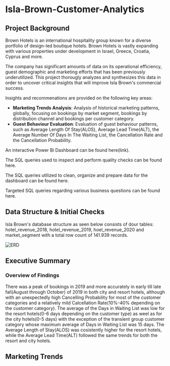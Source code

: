 # Isla-Brown-Customer-Analytics

## Project Background
Brown Hotels is an international hospitality group known for a diverse portfolio of design-led boutique hotels. Brown Hotels is vastly expanding with various properties under development in Israel, Greece, Croatia, Cyprus and more.

The company has significant amounts of data on its operational efficiency, guest demographic and marketing efforts that has been previously underutilized. This project thorougly analyzes and synthesizes this data in order to uncover critical insights that will improve Isla Brown's commercial success.

Insights and recommenations are provided on the following key areas:
* **Marketing Trends Analysis**: Analysis of historical marketing patterns, globally, focusing on bookings by market segment, bookings by distribution channel and bookings per customer category.
* **Guest Behaviour Evaluation**: Evaluation of guest behaviour patterns, such as Average Length Of Stay(ALOS), Average Lead Time(ALT), the Average Number Of Days In The Waiting List, the Cancellation Rate and the Cancellation Probability.

An interactive Power Bi Dashboard can be found here(link).

The SQL queries used to inspect and perform quality checks can be found here.

The SQL queries utilized to clean, organize and prepare data for the dashboard can be found here.

Targeted SQL queries regarding various business questions can be found here.

## Data Structure & Initial Checks

Isla Brown's database structure as seen below consists of dour tables: hotel_revenue_2018, hotel_revenue_2019, hoel_revenue_2020 and market_segment with a total row count of 141.939 records.

![ERD](https://github.com/user-attachments/assets/bd936a9b-457b-4721-94d5-34c43b9687d0)

## Executive Summary

### Overview of Findings
There was a peak of bookings in 2019 and more accurately in early till late fall(August through October) of 2019 in both city and resort hotels, although with an unexpectedly high Cancelling Probability for most of the customer categories and a relatively mild Calcellation Rate(10%-40% depending on the customer category). The average of the Days in Waiting List was low for the resort hotels(0-6 days depending on the customer type) as weel as for the city hotels(0-5 days) with the exception of the transient group customer category whose maximum average of Days in Waiting List was 15 days. The Average Length of Stay(ALOS) was cosistently higher for the resort hotels, while the Average Lead Time(ALT) followed the same trends for both the resort and city hotels.

## Marketing Trends
